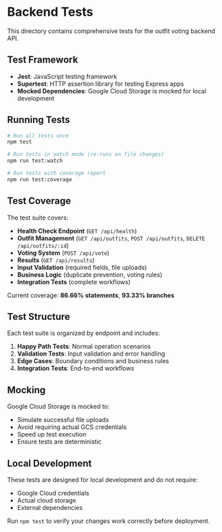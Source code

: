 # Backend Tests

This directory contains comprehensive tests for the outfit voting backend API.

## Test Framework

- **Jest**: JavaScript testing framework
- **Supertest**: HTTP assertion library for testing Express apps
- **Mocked Dependencies**: Google Cloud Storage is mocked for local development

## Running Tests

```bash
# Run all tests once
npm test

# Run tests in watch mode (re-runs on file changes)
npm run test:watch

# Run tests with coverage report
npm run test:coverage
```

## Test Coverage

The test suite covers:

- **Health Check Endpoint** (`GET /api/health`)
- **Outfit Management** (`GET /api/outfits`, `POST /api/outfits`, `DELETE /api/outfits/:id`)
- **Voting System** (`POST /api/vote`)
- **Results** (`GET /api/results`)
- **Input Validation** (required fields, file uploads)
- **Business Logic** (duplicate prevention, voting rules)
- **Integration Tests** (complete workflows)

Current coverage: **86.66% statements**, **93.33% branches**

## Test Structure

Each test suite is organized by endpoint and includes:

1. **Happy Path Tests**: Normal operation scenarios
2. **Validation Tests**: Input validation and error handling
3. **Edge Cases**: Boundary conditions and business rules
4. **Integration Tests**: End-to-end workflows

## Mocking

Google Cloud Storage is mocked to:
- Simulate successful file uploads
- Avoid requiring actual GCS credentials
- Speed up test execution
- Ensure tests are deterministic

## Local Development

These tests are designed for local development and do not require:
- Google Cloud credentials
- Actual cloud storage
- External dependencies

Run `npm test` to verify your changes work correctly before deployment.